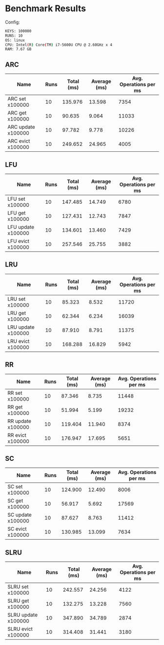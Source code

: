 # Benchmark Results

Config:
```bash
KEYS: 100000
RUNS: 10
OS: linux
CPU: Intel(R) Core(TM) i7-5600U CPU @ 2.60GHz x 4
RAM: 7.67 GB
```
## ARC
|Name|Runs|Total (ms)|Average (ms)|Avg. Operations per ms|
|---|---|---|---|---|
|ARC set x100000|10|135.976|13.598|7354|
|ARC get x100000|10|90.635|9.064|11033|
|ARC update x100000|10|97.782|9.778|10226|
|ARC evict x100000|10|249.652|24.965|4005|

## LFU
|Name|Runs|Total (ms)|Average (ms)|Avg. Operations per ms|
|---|---|---|---|---|
|LFU set x100000|10|147.485|14.749|6780|
|LFU get x100000|10|127.431|12.743|7847|
|LFU update x100000|10|134.601|13.460|7429|
|LFU evict x100000|10|257.546|25.755|3882|

## LRU
|Name|Runs|Total (ms)|Average (ms)|Avg. Operations per ms|
|---|---|---|---|---|
|LRU set x100000|10|85.323|8.532|11720|
|LRU get x100000|10|62.344|6.234|16039|
|LRU update x100000|10|87.910|8.791|11375|
|LRU evict x100000|10|168.288|16.829|5942|

## RR
|Name|Runs|Total (ms)|Average (ms)|Avg. Operations per ms|
|---|---|---|---|---|
|RR set x100000|10|87.346|8.735|11448|
|RR get x100000|10|51.994|5.199|19232|
|RR update x100000|10|119.404|11.940|8374|
|RR evict x100000|10|176.947|17.695|5651|

## SC
|Name|Runs|Total (ms)|Average (ms)|Avg. Operations per ms|
|---|---|---|---|---|
|SC set x100000|10|124.900|12.490|8006|
|SC get x100000|10|56.917|5.692|17569|
|SC update x100000|10|87.627|8.763|11412|
|SC evict x100000|10|130.985|13.099|7634|

## SLRU
|Name|Runs|Total (ms)|Average (ms)|Avg. Operations per ms|
|---|---|---|---|---|
|SLRU set x100000|10|242.557|24.256|4122|
|SLRU get x100000|10|132.275|13.228|7560|
|SLRU update x100000|10|347.890|34.789|2874|
|SLRU evict x100000|10|314.408|31.441|3180|
